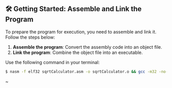## 🛠️ Getting Started: Assemble and Link the Program

To prepare the program for execution, you need to assemble and link it. Follow the steps below:

1. **Assemble the program**: Convert the assembly code into an object file.
2. **Link the program**: Combine the object file into an executable.

Use the following command in your terminal:

```sh
$ nasm -f elf32 sqrtCalculator.asm -o sqrtCalculator.o && gcc -m32 -no-pie -o sqrtCalculator.out sqrtCalculator.o && ./sqrtCalculator.out
```
~
